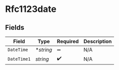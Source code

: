 # Rfc1123date


## Fields

| Field              | Type               | Required           | Description        |
| ------------------ | ------------------ | ------------------ | ------------------ |
| `DateTime`         | **string*          | :heavy_minus_sign: | N/A                |
| `DateTime1`        | *string*           | :heavy_check_mark: | N/A                |
